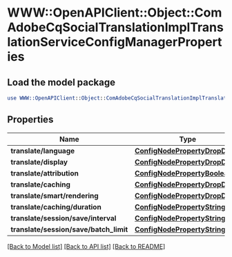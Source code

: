 # WWW::OpenAPIClient::Object::ComAdobeCqSocialTranslationImplTranslationServiceConfigManagerProperties

## Load the model package
```perl
use WWW::OpenAPIClient::Object::ComAdobeCqSocialTranslationImplTranslationServiceConfigManagerProperties;
```

## Properties
Name | Type | Description | Notes
------------ | ------------- | ------------- | -------------
**translate/language** | [**ConfigNodePropertyDropDown**](ConfigNodePropertyDropDown.md) |  | [optional] 
**translate/display** | [**ConfigNodePropertyDropDown**](ConfigNodePropertyDropDown.md) |  | [optional] 
**translate/attribution** | [**ConfigNodePropertyBoolean**](ConfigNodePropertyBoolean.md) |  | [optional] 
**translate/caching** | [**ConfigNodePropertyDropDown**](ConfigNodePropertyDropDown.md) |  | [optional] 
**translate/smart/rendering** | [**ConfigNodePropertyDropDown**](ConfigNodePropertyDropDown.md) |  | [optional] 
**translate/caching/duration** | [**ConfigNodePropertyString**](ConfigNodePropertyString.md) |  | [optional] 
**translate/session/save/interval** | [**ConfigNodePropertyString**](ConfigNodePropertyString.md) |  | [optional] 
**translate/session/save/batch_limit** | [**ConfigNodePropertyString**](ConfigNodePropertyString.md) |  | [optional] 

[[Back to Model list]](../README.md#documentation-for-models) [[Back to API list]](../README.md#documentation-for-api-endpoints) [[Back to README]](../README.md)


